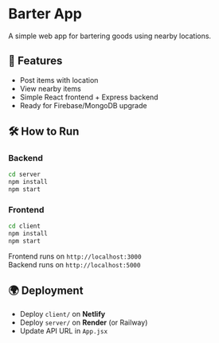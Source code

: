 # Barter App

A simple web app for bartering goods using nearby locations.

## 🚀 Features
- Post items with location
- View nearby items
- Simple React frontend + Express backend
- Ready for Firebase/MongoDB upgrade

## 🛠 How to Run

### Backend
```bash
cd server
npm install
npm start
```

### Frontend
```bash
cd client
npm install
npm start
```

Frontend runs on `http://localhost:3000`  
Backend runs on `http://localhost:5000`

## 🌍 Deployment
- Deploy `client/` on **Netlify**
- Deploy `server/` on **Render** (or Railway)
- Update API URL in `App.jsx`
